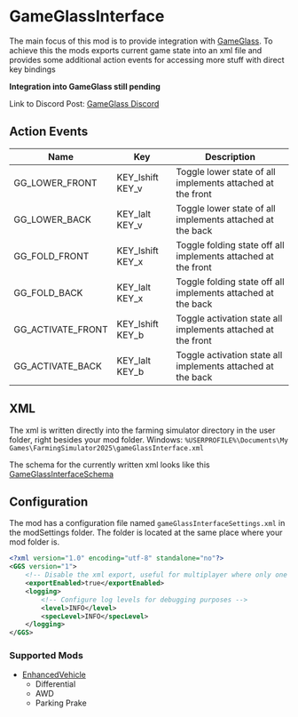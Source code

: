 # GameGlassInterface

The main focus of this mod is to provide integration with [GameGlass](https://gameglass.gg/).
To achieve this the mods exports current game state into an xml file and provides some additional action events for
accessing more stuff with direct key bindings

**Integration into GameGlass still pending**

Link to Discord Post: [GameGlass Discord](https://discord.com/channels/522506741213167617/1308554695958204588)

## Action Events

| Name              | Key              | Description                                                   |
|-------------------|------------------|---------------------------------------------------------------|
| GG_LOWER_FRONT    | KEY_lshift KEY_v | Toggle lower state of all implements attached at the front    |
| GG_LOWER_BACK     | KEY_lalt KEY_v   | Toggle lower state of all implements attached at the back     |
| GG_FOLD_FRONT     | KEY_lshift KEY_x | Toggle folding state off all implements attached at the front | 
| GG_FOLD_BACK      | KEY_lalt KEY_x   | Toggle folding state off all implements attached at the back  |
| GG_ACTIVATE_FRONT | KEY_lshift KEY_b | Toggle activation state all implements attached at the front  |
| GG_ACTIVATE_BACK  | KEY_lalt KEY_b   | Toggle activation state all implements attached at the back   |

## XML

The xml is written directly into the farming simulator directory in the user folder, right besides your mod folder.
Windows: `%USERPROFILE%\Documents\My Games\FarmingSimulator2025\gameGlassInterface.xml`

The schema for the currently written xml looks like this [GameGlassInterfaceSchema](./gameGlassInterfaceSchema.xsd)

## Configuration

The mod has a configuration file named `gameGlassInterfaceSettings.xml` in the modSettings folder. The folder is located
at the same place where your mod folder is.

````xml
<?xml version="1.0" encoding="utf-8" standalone="no"?>
<GGS version="1">
    <!-- Disable the xml export, useful for multiplayer where only one person has GameGlass to reduce load on the client -->
    <exportEnabled>true</exportEnabled>
    <logging>
        <!-- Configure log levels for debugging purposes -->
        <level>INFO</level>
        <specLevel>INFO</specLevel>
    </logging>
</GGS>

````

### Supported Mods

* [EnhancedVehicle](https://github.com/ZhooL/FS25_EnhancedVehicle)
    * Differential
    * AWD
    * Parking Prake
